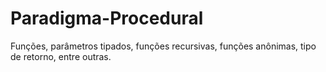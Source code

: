 # Paradigma-Procedural

Funções, parâmetros tipados, funções recursivas, funções anônimas, tipo de retorno, entre outras.
